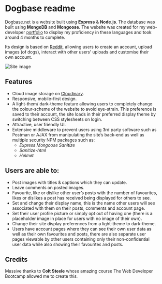 # Dogbase readme
[Dogbase.net](https://www.dogbase.net/) is a website built using **Express** & **Node.js**. The database was built using **MongoDB** and **Mongoose**. The website was created for my web-developer [portfolio](https://nootuff.github.io/) to display my proficiency in these languages and took around 4 months to complete. 

Its design is based on [Reddit](https://www.reddit.com
), allowing users to create an account, upload images (of dogs), interact with other users' uploads and customise their own account.

![Site image]( https://raw.githubusercontent.com/Nootuff/Storage/master/Portfolio_images/dogBase-2.jpg)
## Features
- Cloud image storage on [Cloudinary](https://cloudinary.com/).
- Responsive, mobile-first design.
- A light-them/ dark-theme feature allowing users to completely change the colour-scheme of the website to avoid eye-strain. This preference is saved to their account, the site loads in their preferred display theme by switching between CSS stylesheets on login.
- Attractive, user friendly UI.
- Extensive middleware to prevent users using 3rd party software such as Postman or AJAX from manipulating the site’s back-end as well as multiple security NPM packages such as:
     - *Express Mongoose Sanitize*
     - *Sanitize-html*
     - *Helmet*

## Users are able to:
- Post images with titles & captions which they can update.
- Leave comments on posted images.
- Favourite, like or dislike other user’s posts with the number of favourites, likes or dislikes a post has received being displayed for others to see. 
- Set and change their display name, this is the name other users will see associated with them on their posts, comments and account page.
- Set their user profile picture or simply opt out of having one (there is a placeholder image in place for users with no image of their own).
- Change their site display preferences from a light-theme to dark-theme.
- Users have account pages where they can see their own user data as well as their own favourites and posts, there are also separate user pages viewable by other users containing only their non-confidential user data while also showing their favourites and posts.


## Credits
Massive thanks to **Colt Steele** whose amazing course The Web Developer Bootcamp allowed me to create this.
